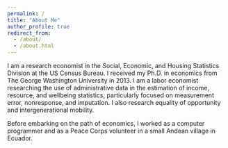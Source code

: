 ```yaml
---
permalink: /
title: "About Me"
author_profile: true
redirect_from: 
  - /about/
  - /about.html
---
```



I am a research economist in the Social, Economic, and Housing Statistics Division at the US Census Bureau.  I received my Ph.D. in economics from The George Washington University in 2013.  I am a labor economist researching the use of administrative data in the estimation of income, resource, and wellbeing statistics, particularly focused on measurement error, nonresponse, and imputation.  I also research equality of opportunity and intergenerational mobility.

Before embarking on the path of economics, I worked as a computer programmer and as a Peace Corps volunteer in a small Andean village in Ecuador.
